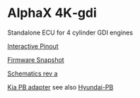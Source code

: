 # AlphaX 4K‐gdi

Standalone ECU for 4 cylinder GDI engines

[Interactive Pinout](https://rusefi.com/docs/pinouts/hellen/alphax-4K-GDI/)

[Firmware Snapshot](https://rusefi.com/build_server/rusefi_bundle_alphax-4k-gdi.zip)

[Schematics rev a](Hardware/Hellen/alphax-4K-GDI-a-schematic.pdf)

[Kia PB adapter](https://rusefi.com/docs/pinouts/Hyundai-Kia-PB-platform-adapter/) see also [Hyundai-PB](https://github.com/rusefi/rusefi/wiki/Hellen-Hyundai-PB)
